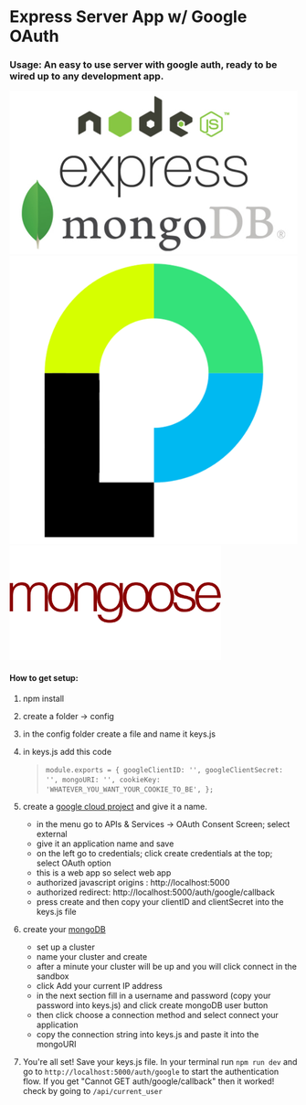 # Express Server App w/ Google OAuth

### Usage: An easy to use server with google auth, ready to be wired up to any development app.

![Image of Node, Express, Mongo logos](assets/nodejs-520.jpg)
![Image of Passport logo](assets/passportJS.png)
![Image of mongoose logo](assets/mongoose.png)

#### How to get setup:

1.  npm install
2.  create a folder -> config
3.  in the config folder create a file and name it keys.js
4.  in keys.js add this code

    > `module.exports = { googleClientID: '', googleClientSecret: '', mongoURI: '', cookieKey: 'WHATEVER_YOU_WANT_YOUR_COOKIE_TO_BE', };`

5.  create a [google cloud project](https://console.cloud.google.com) and give it a name.

    - in the menu go to APIs & Services -> OAuth Consent Screen; select external
    - give it an application name and save
    - on the left go to credentials; click create credentials at the top; select OAuth option
    - this is a web app so select web app
    - authorized javascript origins : http://localhost:5000
    - authorized redirect: http://localhost:5000/auth/google/callback
    - press create and then copy your clientID and clientSecret into the keys.js file

6.  create your [mongoDB](https://www.mongodb.com/cloud/atlas)

    - set up a cluster
    - name your cluster and create
    - after a minute your cluster will be up and you will click connect in the sandbox
    - click Add your current IP address
    - in the next section fill in a username and password (copy your password into keys.js) and click create mongoDB user button
    - then click choose a connection method and select connect your application
    - copy the connection string into keys.js and paste it into the mongoURI

7.  You're all set! Save your keys.js file. In your terminal run `npm run dev` and go to `http://localhost:5000/auth/google` to start the authentication flow. If you get "Cannot GET auth/google/callback" then it worked! check by going to `/api/current_user`
